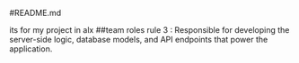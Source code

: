 #README.md

its for my project in alx 
##team roles
rule 3 : Responsible for developing the server-side logic, database models, and API endpoints that power the application.

